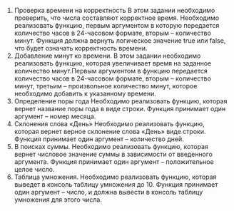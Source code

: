 1. Проверка времени на корректность
В этом задании необходимо проверить, что числа составляют корректное время. Необходимо реализовать функцию, первым аргументом в которую передается количество часов в 24-часовом формате, вторым – количество минут. Функция должна вернуть логическое значение true или false, что будет означать корректность времени.
2. Добавление минут ко времени.
В этом задании необходимо реализовать функцию, которая увеличивает время на заданное количество минут.Первым аргументом в функцию передается количество часов в 24-часовом формате, вторым – количество минут, третьим – произвольное количество минут, которое необходимо добавить к указанному времени.
3. Определение поры года
Необходимо реализовать функцию, которая вернет название поры года в виде строки. Функция принимает один аргумент – номер месяца.
4. Склонения слова «День»
Необходимо реализовать функцию, которая вернет верное склонение слова «День» виде строки. Функция принимает один аргумент – количество дней.
5. В поисках суммы.
Необходимо реализовать функцию, которая вернет числовое значение суммы в зависимости от введенного аргумента. Функция принимает один аргумент – положительное целое число.
6. Таблица умножения.
Необходимо реализовать функцию, которая выведет в консоль таблицу умножения до 10. Функция принимает один аргумент – число, и должна вывести в консоль таблицу умножения для этого числа.